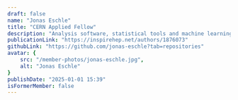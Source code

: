 ```yaml
---
draft: false
name: "Jonas Eschle"
title: "CERN Applied Fellow"
description: "Analysis software, statistical tools and machine learning"
publicationLink: "https://inspirehep.net/authors/1876073"
githubLink: "https://github.com/jonas-eschle?tab=repositories"
avatar: {
    src: "/member-photos/jonas-eschle.jpg",
    alt: "Jonas Eschle"
}
publishDate: "2025-01-01 15:39"
isFormerMember: false
---
```

